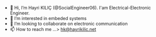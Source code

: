 - 👋 Hi, I’m Hayri KILIÇ (@SocialEngineer06). I'am Electrical-Electronic Engineer.
- 👀 I’m interested in embeded systems
- 💞️ I’m looking to collaborate on electronic communication
- 📫 How to reach me ...> hk@hayrikilic.net

<!---
SocialEngineer06/SocialEngineer06 is a ✨ special ✨ repository because its `README.md` (this file) appears on your GitHub profile.
You can click the my web site for my projects and articles.
--->
